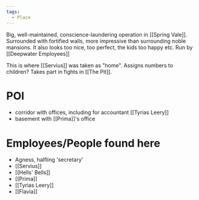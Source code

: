 ```yaml
---
tags:
  - Place
---
```

Big, well-maintained, conscience-laundering operation in [[Spring Vale]]. Surrounded with fortified walls, more impressive than surrounding noble mansions.  It also looks too nice, too perfect, the kids too happy etc. 
Run by [[Deepwater Employees]]

This is where [[Servius]] was taken as "home". 
Assigns numbers to children?
Takes part in fights in [[The Pit]]. 
# POI
- corridor with offices, including for accountant [[Tyrias Leery]]
- basement with [[Prima]]'s office
# Employees/People found here
- Agness, halfling 'secretary'
- [[Servius]]
- [[Hells' Bells]]
- [[Prima]]
- [[Tyrias Leery]]
- [[Flavia]]
